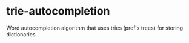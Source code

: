 # trie-autocompletion
Word autocompletion algorithm that uses tries (prefix trees) for storing dictionaries
